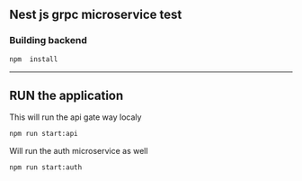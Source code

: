 
## Nest js grpc microservice test 

### Building backend 
```sh
npm  install

```



------

## RUN the application 


This will run the api gate way localy

```sh
npm run start:api
```

Will run the auth microservice as well
```sh
npm run start:auth
```
